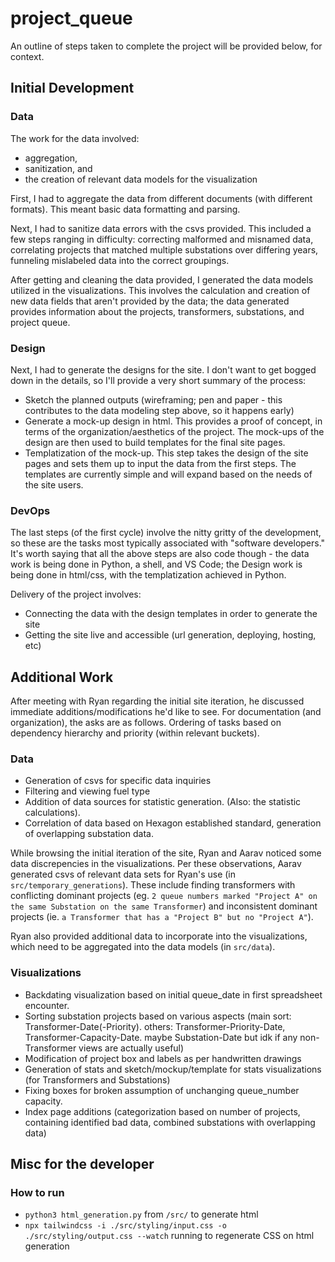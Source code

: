 # project_queue

An outline of steps taken to complete the project will be provided below, for context.

## Initial Development

### Data

The work for the data involved:
- aggregation,
- sanitization, and
- the creation of relevant data models for the visualization


First, I had to aggregate the data from different documents (with different formats). This meant basic data formatting and parsing.

Next, I had to sanitize data errors with the csvs provided. This included a few steps ranging in difficulty: correcting malformed and misnamed data, correlating projects that matched multiple substations over differing years, funneling mislabeled data into the correct groupings.

After getting and cleaning the data provided, I generated the data models utilized in the visualizations. This involves the calculation and creation of new data fields that aren't provided by the data; the data generated provides information about the projects, transformers, substations, and project queue.

### Design

Next, I had to generate the designs for the site. I don't want to get bogged down in the details, so I'll provide a very short summary of the process:
- Sketch the planned outputs (wireframing; pen and paper - this contributes to the data modeling step above, so it happens early)
- Generate a mock-up design in html. This provides a proof of concept, in terms of the organization/aesthetics of the project. The mock-ups of the design are then used to build templates for the final site pages.
- Templatization of the mock-up. This step takes the design of the site pages and sets them up to input the data from the first steps. The templates are currently simple and will expand based on the needs of the site users.

### DevOps

The last steps (of the first cycle) involve the nitty gritty of the development, so these are the tasks most typically associated with "software developers." It's worth saying that all the above steps are also code though - the data work is being done in Python, a shell, and VS Code; the Design work is being done in html/css, with the templatization achieved in Python.

Delivery of the project involves:
- Connecting the data with the design templates in order to generate the site
- Getting the site live and accessible (url generation, deploying, hosting, etc)

## Additional Work

After meeting with Ryan regarding the initial site iteration, he discussed immediate additions/modifications he'd like to see. For documentation (and organization), the asks are as follows. Ordering of tasks based on dependency hierarchy and priority (within relevant buckets).

### Data

- Generation of csvs for specific data inquiries
- Filtering and viewing fuel type
- Addition of data sources for statistic generation. (Also: the statistic calculations).
- Correlation of data based on Hexagon established standard, generation of overlapping substation data.

While browsing the initial iteration of the site, Ryan and Aarav noticed some data discrepencies in the visualizations. Per these observations, Aarav generated csvs of relevant data sets for Ryan's use (in `src/temporary_generations`). These include finding transformers with conflicting dominant projects (eg. `2 queue numbers marked "Project A" on the same Substation on the same Transformer`) and inconsistent dominant projects (ie. `a Transformer that has a "Project B" but no "Project A"`).

Ryan also provided additional data to incorporate into the visualizations, which need to be aggregated into the data models (in `src/data`).

### Visualizations

- Backdating visualization based on initial queue_date in first spreadsheet encounter.
- Sorting substation projects based on various aspects (main sort: Transformer-Date(-Priority). others: Transformer-Priority-Date, Transformer-Capacity-Date. maybe Substation-Date but idk if any non-Transformer views are actually useful)
- Modification of project box and labels as per handwritten drawings
- Generation of stats and sketch/mockup/template for stats visualizations (for Transformers and Substations)
- Fixing boxes for broken assumption of unchanging queue_number capacity.
- Index page additions (categorization based on number of projects, containing identified bad data, combined substations with overlapping data)

## Misc for the developer

### How to run

- `python3 html_generation.py` from `/src/` to generate html
- `npx tailwindcss -i ./src/styling/input.css -o ./src/styling/output.css --watch` running to regenerate CSS on html generation